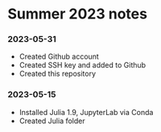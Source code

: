 # Summer 2023 notes

### 2023-05-31

- Created Github account
- Created SSH key and added to Github
- Created this repository

### 2023-05-15

- Installed Julia 1.9, JupyterLab via Conda
- Created Julia folder

